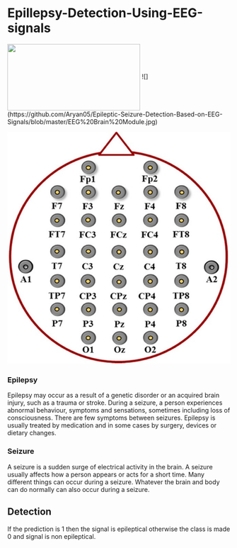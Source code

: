 # Epillepsy-Detection-Using-EEG-signals
<img src="./input/EEG Brain Module.jpg" width = "300" height = "150" align=center />
![](https://github.com/Aryan05/Epileptic-Seizure-Detection-Based-on-EEG-Signals/blob/master/EEG%20Brain%20Module.jpg)

<p align="center">
    <img src="EEG Brain Module.jpg" alt="Image"/>
</p>


### Epilepsy
Epilepsy may occur as a result of a genetic disorder or an acquired brain injury, such as a trauma or stroke.
During a seizure, a person experiences abnormal behaviour, symptoms and sensations, sometimes including loss of consciousness. There are few symptoms between seizures.
Epilepsy is usually treated by medication and in some cases by surgery, devices or dietary changes.
### Seizure
A seizure is a sudden surge of electrical activity in the brain.
A seizure usually affects how a person appears or acts for a short time.
Many different things can occur during a seizure. Whatever the brain and body can do normally can also occur during a seizure.

## Detection 
If the prediction is 1 then the signal is epileptical otherwise the class is made 0 and signal is non epileptical.
